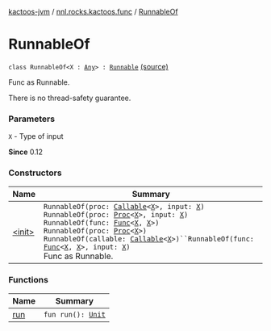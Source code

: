 [kactoos-jvm](../../index.md) / [nnl.rocks.kactoos.func](../index.md) / [RunnableOf](./index.md)

# RunnableOf

`class RunnableOf<X : `[`Any`](https://kotlinlang.org/api/latest/jvm/stdlib/kotlin/-any/index.html)`> : `[`Runnable`](http://docs.oracle.com/javase/8/docs/api/java/lang/Runnable.html) [(source)](https://github.com/neonailol/kactoos/blob/master/kactoos-jvm/src/main/kotlin/nnl/rocks/kactoos/func/RunnableOf.kt#L19)

Func as Runnable.

There is no thread-safety guarantee.

### Parameters

`X` - Type of input

**Since**
0.12

### Constructors

| Name | Summary |
|---|---|
| [&lt;init&gt;](-init-.md) | `RunnableOf(proc: `[`Callable`](http://docs.oracle.com/javase/8/docs/api/java/util/concurrent/Callable.html)`<`[`X`](index.md#X)`>, input: `[`X`](index.md#X)`)`<br>`RunnableOf(proc: `[`Proc`](../../nnl.rocks.kactoos/-proc/index.md)`<`[`X`](index.md#X)`>, input: `[`X`](index.md#X)`)`<br>`RunnableOf(func: `[`Func`](../../nnl.rocks.kactoos/-func/index.md)`<`[`X`](index.md#X)`, `[`X`](index.md#X)`>)`<br>`RunnableOf(proc: `[`Proc`](../../nnl.rocks.kactoos/-proc/index.md)`<`[`X`](index.md#X)`>)`<br>`RunnableOf(callable: `[`Callable`](http://docs.oracle.com/javase/8/docs/api/java/util/concurrent/Callable.html)`<`[`X`](index.md#X)`>)``RunnableOf(func: `[`Func`](../../nnl.rocks.kactoos/-func/index.md)`<`[`X`](index.md#X)`, `[`X`](index.md#X)`>, input: `[`X`](index.md#X)`)`<br>Func as Runnable. |

### Functions

| Name | Summary |
|---|---|
| [run](run.md) | `fun run(): `[`Unit`](https://kotlinlang.org/api/latest/jvm/stdlib/kotlin/-unit/index.html) |
